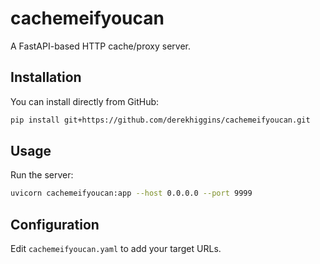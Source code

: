 # cachemeifyoucan

A FastAPI-based HTTP cache/proxy server.

## Installation

You can install directly from GitHub:

```bash
pip install git+https://github.com/derekhiggins/cachemeifyoucan.git
```

## Usage

Run the server:

```bash
uvicorn cachemeifyoucan:app --host 0.0.0.0 --port 9999
```

## Configuration

Edit `cachemeifyoucan.yaml` to add your target URLs. 
